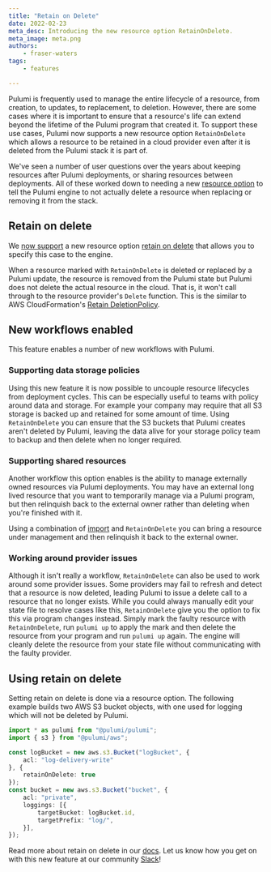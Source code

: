 ```yaml
---
title: "Retain on Delete"
date: 2022-02-23
meta_desc: Introducing the new resource option RetainOnDelete.
meta_image: meta.png
authors:
    - fraser-waters
tags:
    - features

---
```


Pulumi is frequently used to manage the entire lifecycle of a resource, from creation, to updates, to replacement, to deletion. However, there are some cases where it is important to ensure that a resource's life can extend beyond the lifetime of the Pulumi program that created it. To support these use cases, Pulumi now supports a new resource option `RetainOnDelete` which allows a resource to be retained in a cloud provider even after it is deleted from the Pulumi stack it is part of.

<!--more-->

We've seen a number of user questions over the years about keeping resources after Pulumi deployments, or sharing resources between deployments. All of these worked down to needing a new [resource option](https://github.com/pulumi/pulumi/issues/7747) to tell the Pulumi engine to not actually delete a resource when replacing or removing it from the stack.

## Retain on delete

We [now support](https://github.com/pulumi/pulumi/releases/tag/v3.25.0) a new resource option [retain on delete](/docs/intro/concepts/resources/options/retainOnDelete) that allows you to specify this case to the engine.

When a resource marked with `RetainOnDelete` is deleted or replaced by a Pulumi update, the resource is removed from the Pulumi state but Pulumi does not delete the actual resource in the cloud. That is, it won't call through to the resource provider's `Delete` function. This is the similar to AWS CloudFormation's [Retain DeletionPolicy](https://docs.aws.amazon.com/AWSCloudFormation/latest/UserGuide/aws-attribute-deletionpolicy.html).

## New workflows enabled

This feature enables a number of new workflows with Pulumi.

### Supporting data storage policies

Using this new feature it is now possible to uncouple resource lifecycles from deployment cycles. This can be especially useful to teams with policy around data and storage. For example your company may require that all S3 storage is backed up and retained for some amount of time. Using `RetainOnDelete` you can ensure that the S3 buckets that Pulumi creates aren't deleted by Pulumi, leaving the data alive for your storage policy team to backup and then delete when no longer required.

### Supporting shared resources

Another workflow this option enables is the ability to manage externally owned resources via Pulumi deployments. You may have an external long lived resource that you want to temporarily manage via a Pulumi program, but then relinquish back to the external owner rather than deleting when you're finished with it.

Using a combination of [import](https://www.pulumi.com/docs/guides/adopting/import/) and `RetainOnDelete` you can bring a resource under management and then relinquish it back to the external owner.

### Working around provider issues

Although it isn't really a workflow, `RetainOnDelete` can also be used to work around some provider issues. Some providers may fail to refresh and detect that a resource is now deleted, leading Pulumi to issue a delete call to a resource that no longer exists. While you could always manually edit your state file to resolve cases like this, `RetainOnDelete` give you the option to fix this via program changes instead. Simply mark the faulty resource with `RetainOnDelete`, run `pulumi up` to apply the mark and then delete the resource from your program and run `pulumi up` again. The engine will cleanly delete the resource from your state file without communicating with the faulty provider.

## Using retain on delete

Setting retain on delete is done via a resource option. The following example builds two AWS S3 bucket objects, with one used for logging which will not be deleted by Pulumi.

```typescript
import * as pulumi from "@pulumi/pulumi";
import { s3 } from "@pulumi/aws";

const logBucket = new aws.s3.Bucket("logBucket", {
    acl: "log-delivery-write"
}, {
    retainOnDelete: true
});
const bucket = new aws.s3.Bucket("bucket", {
    acl: "private",
    loggings: [{
        targetBucket: logBucket.id,
        targetPrefix: "log/",
    }],
});
```

Read more about retain on delete in our [docs](docs/intro/concepts/resources/options/retainOnDelete). Let us know how you get on with this new feature at our community [Slack](https://slack.pulumi.com/)!
